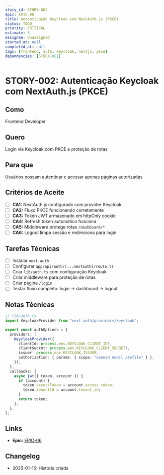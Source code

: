 ```yaml
---
story_id: STORY-002
epic: EPIC-06
title: Autenticação Keycloak com NextAuth.js (PKCE)
status: TODO
priority: CRITICAL
estimate: 5
assignee: Unassigned
started_at: null
completed_at: null
tags: [frontend, auth, keycloak, nextjs, pkce]
dependencies: [STORY-001]
---
```


# STORY-002: Autenticação Keycloak com NextAuth.js (PKCE)

## Como
Frontend Developer

## Quero
Login via Keycloak com PKCE e proteção de rotas

## Para que
Usuários possam autenticar e acessar apenas páginas autorizadas

## Critérios de Aceite

- [ ] **CA1:** NextAuth.js configurado com provider Keycloak
- [ ] **CA2:** Fluxo PKCE funcionando corretamente
- [ ] **CA3:** Token JWT armazenado em httpOnly cookie
- [ ] **CA4:** Refresh token automático funciona
- [ ] **CA5:** Middleware protege rotas `/dashboard/*`
- [ ] **CA6:** Logout limpa sessão e redireciona para login

## Tarefas Técnicas

- [ ] Instalar `next-auth`
- [ ] Configurar `app/api/auth/[...nextauth]/route.ts`
- [ ] Criar `lib/auth.ts` com configuração Keycloak
- [ ] Criar middleware para proteção de rotas
- [ ] Criar página `/login`
- [ ] Testar fluxo completo: login → dashboard → logout

## Notas Técnicas

```typescript
// lib/auth.ts
import KeycloakProvider from "next-auth/providers/keycloak";

export const authOptions = {
  providers: [
    KeycloakProvider({
      clientId: process.env.KEYCLOAK_CLIENT_ID!,
      clientSecret: process.env.KEYCLOAK_CLIENT_SECRET!,
      issuer: process.env.KEYCLOAK_ISSUER,
      authorization: { params: { scope: "openid email profile" } },
    }),
  ],
  callbacks: {
    async jwt({ token, account }) {
      if (account) {
        token.accessToken = account.access_token;
        token.tenantId = account.tenant_id;
      }
      return token;
    },
  },
};
```

## Links

- **Epic:** [EPIC-06](../../stories/epics/epic-06-backoffice-web.md)

## Changelog

- 2025-01-15: História criada
